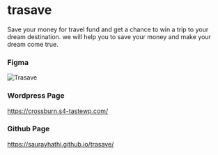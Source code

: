 # trasave
Save your money for travel fund and get a chance to win a trip to your dream destination. we will help you to save your money and make your dream come true.

### Figma
![Trasave](https://user-images.githubusercontent.com/61316762/218303381-4138fa63-db3f-46da-a218-9f86bc37fabe.png)

### Wordpress Page
https://crossburn.s4-tastewp.com/

### Github Page
https://sauravhathi.github.io/trasave/
